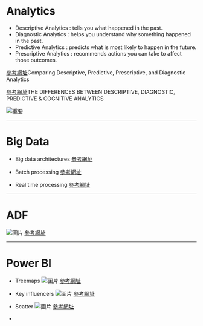 # Analytics
* Descriptive Analytics : tells you what happened in the past.
* Diagnostic Analytics : helps you understand why something happened in the past.
* Predictive Analytics : predicts what is most likely to happen in the future.
* Prescriptive Analytics : recommends actions you can take to affect those outcomes.

[參考網址](https://www.logianalytics.com/predictive-analytics/comparing-descriptive-predictive-prescriptive-and-diagnostic-analytics/)Comparing Descriptive, Predictive, Prescriptive, and Diagnostic Analytics

[參考網址](https://demand-planning.com/2020/01/20/the-differences-between-descriptive-diagnostic-predictive-cognitive-analytics/)THE DIFFERENCES BETWEEN DESCRIPTIVE, DIAGNOSTIC, PREDICTIVE & COGNITIVE ANALYTICS

![重要](https://azurecomcdn.azureedge.net/mediahandler/acomblog/media/Default/blog/f4891908-9e54-49c1-b8f8-615e76f2920e.jpg)

------------------------

# Big Data

* Big data architectures 
[參考網址](https://docs.microsoft.com/en-us/azure/architecture/data-guide/big-data/)
  
* Batch processing
[參考網址](https://docs.microsoft.com/en-us/azure/architecture/data-guide/big-data/batch-processing)

* Real time processing
[參考網址](https://docs.microsoft.com/en-us/azure/architecture/data-guide/big-data/real-time-processing)

------------------------

# ADF
![圖片](https://docs.microsoft.com/en-us/azure/data-factory/media/concepts-pipelines-activities/relationship-between-dataset-pipeline-activity.png)
[參考網址](https://docs.microsoft.com/en-us/azure/data-factory/concepts-pipelines-activities)

------------------------

# Power BI
* Treemaps ![圖片](https://docs.microsoft.com/en-us/power-bi/visuals/media/power-bi-visualization-treemaps/treemaphoverdetail-new.png)
[參考網址](https://docs.microsoft.com/en-us/power-bi/visuals/power-bi-visualization-treemaps) 

* Key influencers ![圖片](https://docs.microsoft.com/en-us/power-bi/visuals/media/power-bi-visualization-influencers/power-bi-ki-numbers-new.png)
[參考網址](https://docs.microsoft.com/en-us/power-bi/visuals/power-bi-visualization-influencers) 

* Scatter ![圖片](https://docs.microsoft.com/en-us/power-bi/visuals/media/power-bi-visualization-scatter/power-bi-bubble-chart.png)
[參考網址](https://docs.microsoft.com/en-us/power-bi/visuals/power-bi-visualization-scatter) 
* 
